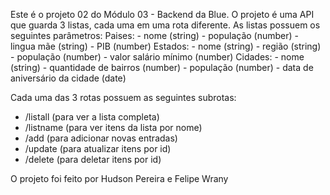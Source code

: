 Este é o projeto 02 do Módulo 03 - Backend da Blue.
O projeto é uma API que guarda 3 listas, cada uma em uma rota diferente.
As listas possuem os seguintes parâmetros:
Paises: - nome (string) - população (number) - lingua mãe (string) - PIB (number)
Estados: - nome (string) - região (string) - população (number) - valor salário mínimo (number)
Cidades: - nome (string) - quantidade de bairros (number) - população (number) - data de aniversário da cidade (date)

Cada uma das 3 rotas possuem as seguintes subrotas:

- /listall (para ver a lista completa)
- /listname (para ver itens da lista por nome)
- /add (para adicionar novas entradas)
- /update (para atualizar itens por id)
- /delete (para deletar itens por id)

O projeto foi feito por Hudson Pereira e Felipe Wrany

